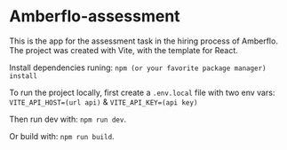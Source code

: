 # Amberflo-assessment
This is the app for the assessment task in the hiring process of Amberflo. The project was created with Vite, with the template for React. 

Install dependencies runing: `npm (or your favorite package manager) install`

To run the project locally, first create a `.env.local` file with two env vars: `VITE_API_HOST=(url api)` & `VITE_API_KEY=(api key)`

Then run dev with: `npm run dev`.

Or build with: `npm run build`.
